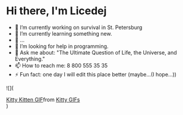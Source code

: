 # Hi there, I'm Licedej

- 🔭 I’m currently working on survival in St. Petersburg
- 🌱 I’m currently learning something new.
- 👯 ...
- 🤔 I’m looking for help in programming.
- 💬 Ask me about: "The Ultimate Question of Life, the Universe, and Everything."
- 📫 How to reach me: 8 800 555 35 35
- ⚡ Fun fact: one day I will edit this place better (maybe...(I hope...))

![](<div class="tenor-gif-embed" data-postid="7245759" data-share-method="host" data-aspect-ratio="1.33735" data-width="100%"><a href="https://tenor.com/view/kitty-kitten-lazy-pet-me-gif-7245759">Kitty Kitten GIF</a>from <a href="https://tenor.com/search/kitty-gifs">Kitty GIFs</a></div> <script type="text/javascript" async src="https://tenor.com/embed.js"></script>)
